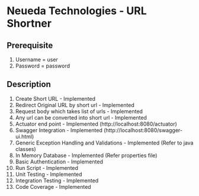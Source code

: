 Neueda Technologies - URL Shortner
==========
        
## Prerequisite
1. Username = user
2. Password = password

		
## Description
1. Create Short URL - Implemented
2. Redirect Original URL by short url - Implemented
3. Request body which takes list of urls - Implemented
4. Any url can be converted into short url - Implemented 
5. Actuator end point - Implemented (http://localhost:8080/actuator)
6. Swagger Integration - Implemented (http://localhost:8080/swagger-ui.html)
7. Generic Exception Handling and Validations - Implemented (Refer to java classes)
8. In Memory Database - Implemented (Refer properties file) 
9. Basic Authentication - Implemented
10. Run Script - Implemented
11. Unit Testing - Implemented
12. Integration Testing - Implemented
13. Code Coverage - Implemented